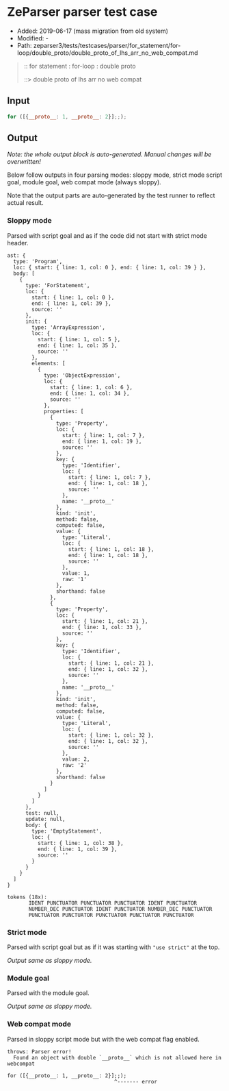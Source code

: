 # ZeParser parser test case

- Added: 2019-06-17 (mass migration from old system)
- Modified: -
- Path: zeparser3/tests/testcases/parser/for_statement/for-loop/double_proto/double_proto_of_lhs_arr_no_web_compat.md

> :: for statement : for-loop : double proto
>
> ::> double proto of lhs arr no web compat

## Input

`````js
for ([{__proto__: 1, __proto__: 2}];;);
`````

## Output

_Note: the whole output block is auto-generated. Manual changes will be overwritten!_

Below follow outputs in four parsing modes: sloppy mode, strict mode script goal, module goal, web compat mode (always sloppy).

Note that the output parts are auto-generated by the test runner to reflect actual result.

### Sloppy mode

Parsed with script goal and as if the code did not start with strict mode header.

`````
ast: {
  type: 'Program',
  loc: { start: { line: 1, col: 0 }, end: { line: 1, col: 39 } },
  body: [
    {
      type: 'ForStatement',
      loc: {
        start: { line: 1, col: 0 },
        end: { line: 1, col: 39 },
        source: ''
      },
      init: {
        type: 'ArrayExpression',
        loc: {
          start: { line: 1, col: 5 },
          end: { line: 1, col: 35 },
          source: ''
        },
        elements: [
          {
            type: 'ObjectExpression',
            loc: {
              start: { line: 1, col: 6 },
              end: { line: 1, col: 34 },
              source: ''
            },
            properties: [
              {
                type: 'Property',
                loc: {
                  start: { line: 1, col: 7 },
                  end: { line: 1, col: 19 },
                  source: ''
                },
                key: {
                  type: 'Identifier',
                  loc: {
                    start: { line: 1, col: 7 },
                    end: { line: 1, col: 18 },
                    source: ''
                  },
                  name: '__proto__'
                },
                kind: 'init',
                method: false,
                computed: false,
                value: {
                  type: 'Literal',
                  loc: {
                    start: { line: 1, col: 18 },
                    end: { line: 1, col: 18 },
                    source: ''
                  },
                  value: 1,
                  raw: '1'
                },
                shorthand: false
              },
              {
                type: 'Property',
                loc: {
                  start: { line: 1, col: 21 },
                  end: { line: 1, col: 33 },
                  source: ''
                },
                key: {
                  type: 'Identifier',
                  loc: {
                    start: { line: 1, col: 21 },
                    end: { line: 1, col: 32 },
                    source: ''
                  },
                  name: '__proto__'
                },
                kind: 'init',
                method: false,
                computed: false,
                value: {
                  type: 'Literal',
                  loc: {
                    start: { line: 1, col: 32 },
                    end: { line: 1, col: 32 },
                    source: ''
                  },
                  value: 2,
                  raw: '2'
                },
                shorthand: false
              }
            ]
          }
        ]
      },
      test: null,
      update: null,
      body: {
        type: 'EmptyStatement',
        loc: {
          start: { line: 1, col: 38 },
          end: { line: 1, col: 39 },
          source: ''
        }
      }
    }
  ]
}

tokens (18x):
       IDENT PUNCTUATOR PUNCTUATOR PUNCTUATOR IDENT PUNCTUATOR
       NUMBER_DEC PUNCTUATOR IDENT PUNCTUATOR NUMBER_DEC PUNCTUATOR
       PUNCTUATOR PUNCTUATOR PUNCTUATOR PUNCTUATOR PUNCTUATOR
`````

### Strict mode

Parsed with script goal but as if it was starting with `"use strict"` at the top.

_Output same as sloppy mode._

### Module goal

Parsed with the module goal.

_Output same as sloppy mode._

### Web compat mode

Parsed in sloppy script mode but with the web compat flag enabled.

`````
throws: Parser error!
  Found an object with double `__proto__` which is not allowed here in webcompat

for ([{__proto__: 1, __proto__: 2}];;);
                                   ^------- error
`````

